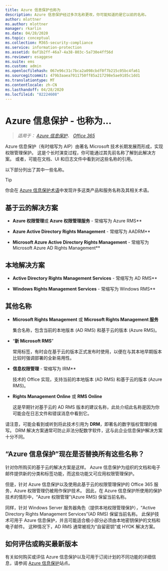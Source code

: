 ```yaml
---
title: Azure 信息保护也称为
description: Azure 信息保护经过多次名称更改，你可能知道的是它以前的名称。
author: mlottner
ms.author: mlottner
manager: rkarlin
ms.date: 04/28/2020
ms.topic: conceptual
ms.collection: M365-security-compliance
ms.service: information-protection
ms.assetid: 0af1b2ff-46a7-4a38-803c-5a730e4ff56d
ms.reviewer: esaggese
ms.suite: ems
ms.custom: admin
ms.openlocfilehash: 067e96c31c7bca2a098cbdf0f7b215c05bc4fa61
ms.sourcegitcommit: 479b3aaea7011750ff85a217298e5ae9185c1dd1
ms.translationtype: MT
ms.contentlocale: zh-CN
ms.lasthandoff: 04/28/2020
ms.locfileid: "82224608"
---
```

# <a name="azure-information-protection---also-known-as-"></a>Azure 信息保护 - 也称为...

>*适用于： [Azure 信息保护](https://azure.microsoft.com/pricing/details/information-protection)、 [Office 365](https://download.microsoft.com/download/E/C/F/ECF42E71-4EC0-48FF-AA00-577AC14D5B5C/Azure_Information_Protection_licensing_datasheet_EN-US.pdf)*

Azure 信息保护（有时缩写为 AIP）由著名 Microsoft 技术长期发展而形成，实现权限管理保护。 这是个长时演变过程，你可能通过其先前名称了解到此解决方案。 或者，可能在文档、UI 和日志文件中看到对这些名称的引用。 

以下部分列出了其中一些名称。

> [!TIP]
> 你会在 [Azure 信息保护术语](./terminology.md)中发现许多这类产品和服务名称及其相关术语。

## <a name="cloud-based-solutions"></a>基于云的解决方案

- **Azure 权限管理**或 **Azure 权限管理服务** - 常缩写为 Azure RMS**

- **Azure Active Directory Rights Management** - 常缩写为 AADRM**

- **Microsoft Azure Active Directory Rights Management** - 常缩写为 Microsoft Azure AD Rights Management**

## <a name="on-premises-solutions"></a>本地解决方案

- **Active Directory Rights Management Services** - 常缩写为 AD RMS**

- **Windows Rights Management Services** - 常缩写为 Windows RMS**

## <a name="other-names"></a>其他名称

- **Microsoft Rights Management** 或 **Microsoft Rights Management 服务**
    
    集合名称，包含当前的本地版本 (AD RMS) 和基于云的版本 (Azure RMS)。

- “**新 Microsoft RMS**”
    
    常用标签，有时会在基于云的版本正式发布时使用，以便在与其本地早期版本比较时强调部署的全新易用性。

- **信息权限管理** - 常缩写为 IRM**
    
    技术的 Office 实现，支持当前的本地版本 (AD RMS) 和基于云的版本 (Azure RMS)。 

- **Rights Management Online** 或 **RMS Online**
    
    这是早期针对基于云的 AD RMS 版本的建议名称，此处介绍此名称是因为你可能会在日志文件和错误消息中看到它。

请注意，可能会看到或听到将此技术引用为 **DRM**，即著名的数字版权管理的缩写。 DRM 解决方案通常可防止非法分配数字软件，这与此企业信息保护解决方案十分不同。 

## <a name="does-azure-information-protection-now-replace-all-these-names"></a>“Azure 信息保护”现在是否替换所有这些名称？

针对你所购买的基于云的解决方案是这样。 Azure 信息保护为组织的文档和电子邮件提供新的分类和标签功能，而这些功能又可应用权限管理保护。 

但是，针对 Azure 信息保护以及使用此基于云的权限管理保护的 Office 365 服务，Azure 权限管理仍被用作保护技术。 因此，在 Azure 信息保护所使用的保护技术的情形中，“Azure 权限管理”(Azure RMS) 保留当前名称。

同样，针对 Windows Server 服务器角色（提供本地权限管理保护），“Active Directory Rights Management Services”(AD RMS) 保留当前名称。 此保护技术可用于 Azure 信息保护，并且可能适合极小部分必须由本地密钥保护的文档和电子邮件。 这种情况下，AD RMS 通常被视为“自留密钥”或 HYOK 解决方案。

## <a name="how-to-evaluate-or-purchase-the-latest-version"></a>如何评估或购买最新版本

有关如何购买或评估 Azure 信息保护以及可用于订阅计划的不同功能的详细信息，请参阅 [Azure 信息保护](https://www.microsoft.com/cloud-platform/azure-information-protection)站点。
